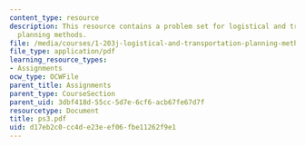```yaml
---
content_type: resource
description: This resource contains a problem set for logistical and transportation
  planning methods.
file: /media/courses/1-203j-logistical-and-transportation-planning-methods-fall-2006/d17eb2c0cc4de23eef06fbe11262f9e1_ps3.pdf
file_type: application/pdf
learning_resource_types:
- Assignments
ocw_type: OCWFile
parent_title: Assignments
parent_type: CourseSection
parent_uid: 3dbf418d-55cc-5d7e-6cf6-acb67fe67d7f
resourcetype: Document
title: ps3.pdf
uid: d17eb2c0-cc4d-e23e-ef06-fbe11262f9e1
---
```


